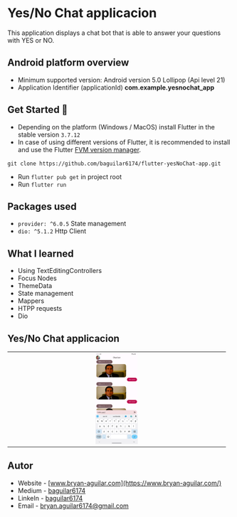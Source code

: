 # Yes/No Chat applicacion

This application displays a chat bot that is able to answer your questions with YES or NO.

## Android platform overview

- Minimum supported version: Android version 5.0 Lollipop (Api level 21)
- Application Identifier (applicationId) **com.example.yesnochat_app**

## Get Started 🚀

- Depending on the platform (Windows / MacOS) install Flutter in the stable version `3.7.12`
- In case of using different versions of Flutter, it is recommended to install and use the Flutter [FVM version manager](https://fvm.app/).

```
git clone https://github.com/baguilar6174/flutter-yesNoChat-app.git
```

- Run `flutter pub get` in project root
- Run `flutter run`

## Packages used

* `provider: ^6.0.5` State management
* `dio: ^5.1.2` Http Client

## What I learned

- Using TextEditingControllers
- Focus Nodes
- ThemeData
- State management
- Mappers
- HTPP requests
- Dio

## Yes/No Chat applicacion

<table>
  <tr>
    <td align="center" valign="center"><img src="./media/1.png" width="20%"></td>
  </tr>
</table>

## Autor

- Website - [www.bryan-aguilar.com](https://www.bryan-aguilar.com/)
- Medium - [baguilar6174](https://baguilar6174.medium.com/)
- LinkeIn - [baguilar6174](https://www.linkedin.com/in/baguilar6174)
- Email - [bryan.aguilar6174@gmail.com](mailto:bryan.aguilar6174@gmail.com)